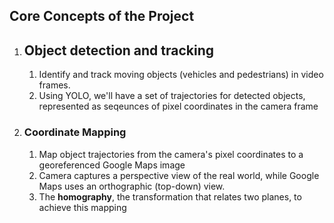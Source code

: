 ## Core Concepts of the Project

1. ## Object detection and tracking

   1. Identify and track moving objects (vehicles and pedestrians) in video frames.
   2. Using YOLO, we'll have a set of trajectories for detected objects, represented as seqeunces of pixel coordinates in the camera frame

2. ### Coordinate Mapping

   1. Map object trajectories from the camera's pixel coordinates to a georeferenced Google Maps image
   2. Camera captures a perspective view of the real world, while Google Maps uses an orthographic (top-down) view.
   3. The **homography**, the transformation that relates two planes, to achieve this mapping 